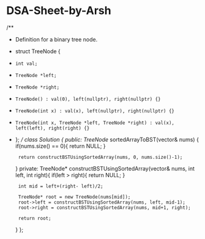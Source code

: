 # DSA-Sheet-by-Arsh

/**
 * Definition for a binary tree node.
 * struct TreeNode {
 *     int val;
 *     TreeNode *left;
 *     TreeNode *right;
 *     TreeNode() : val(0), left(nullptr), right(nullptr) {}
 *     TreeNode(int x) : val(x), left(nullptr), right(nullptr) {}
 *     TreeNode(int x, TreeNode *left, TreeNode *right) : val(x), left(left), right(right) {}
 * };
 */
class Solution {
public:
    TreeNode* sortedArrayToBST(vector<int>& nums) {
        if(nums.size() == 0){
            return NULL;
        }
        
        return constructBSTUsingSortedArray(nums, 0, nums.size()-1);
        
    }
private:
    TreeNode* constructBSTUsingSortedArray(vector<int>& nums, int left, int right){
        if(left > right){
            return NULL;
        }
        
        int mid = left+(right- left)/2;
        
        TreeNode* root = new TreeNode(nums[mid]);
        root->left = constructBSTUsingSortedArray(nums, left, mid-1);
        root->right = constructBSTUsingSortedArray(nums, mid+1, right);
        
        return root;
    }
};
